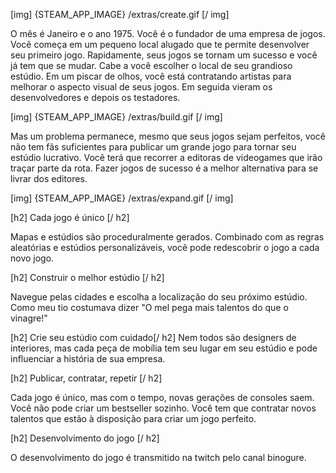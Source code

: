 [img] {STEAM_APP_IMAGE} /extras/create.gif [/ img]

O mês é Janeiro e o ano 1975. Você é o fundador de uma empresa de jogos. Você começa em um pequeno local alugado que te permite desenvolver seu primeiro jogo. Rapidamente, seus jogos se tornam um sucesso e você já tem que se mudar. Cabe a você escolher o local de seu grandioso estúdio. Em um piscar de olhos, você está contratando artistas para melhorar o aspecto visual de seus jogos. Em seguida vieram os desenvolvedores e depois os testadores.

[img] {STEAM_APP_IMAGE} /extras/build.gif [/ img]

Mas um problema permanece, mesmo que seus jogos sejam perfeitos, você não tem fãs suficientes para publicar um grande jogo para tornar seu estúdio lucrativo. Você terá que recorrer a editoras de videogames que irão traçar parte da rota. Fazer jogos de sucesso é a melhor alternativa para se livrar dos editores.

[img] {STEAM_APP_IMAGE} /extras/expand.gif [/ img]

[h2] Cada jogo é único [/ h2]

Mapas e estúdios são proceduralmente gerados. Combinado com as regras aleatórias e estúdios personalizáveis, você pode redescobrir o jogo a cada novo jogo.

[h2] Construir o melhor estúdio [/ h2]

Navegue pelas cidades e escolha a localização do seu próximo estúdio. Como meu tio costumava dizer "O mel pega mais talentos do que o vinagre!"

[h2] Crie seu estúdio com cuidado[/ h2]
Nem todos são designers de interiores, mas cada peça de mobília tem seu lugar em seu estúdio e pode influenciar a história de sua empresa.

[h2] Publicar, contratar, repetir [/ h2]

Cada jogo é único, mas com o tempo, novas gerações de consoles saem. Você não pode criar um bestseller sozinho. Você tem que contratar novos talentos que estão à disposição para criar um jogo perfeito.

[h2] Desenvolvimento do jogo [/ h2]

O desenvolvimento do jogo é transmitido na twitch pelo canal binogure.
